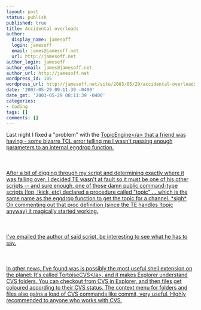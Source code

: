 ```yaml
---
layout: post
status: publish
published: true
title: Accidental overloads
author:
  display_name: jamesoff
  login: jamesoff
  email: james@jamesoff.net
  url: http://jamesoff.net
author_login: jamesoff
author_email: james@jamesoff.net
author_url: http://jamesoff.net
wordpress_id: 105
wordpress_url: http://jamesoff.net/site/2003/05/29/accidental-overloads/
date: '2003-05-29 09:11:39 -0400'
date_gmt: '2003-05-29 08:11:39 -0400'
categories:
- Coding
tags: []
comments: []
---
```

<p>Last night I fixed a "problem" with the <a href="http:&#47;&#47;www.jamesoff.net&#47;go&#47;topicengine">TopicEngine<&#47;a> that a friend was having - some bizarre TCL error telling me I wasn't passing enough parameters to an internal eggdrop function.<br &#47;><br />
<br &#47;><br />
After a bit of digging through my script and determining exactly where it was falling over, I decided TE wasn't at fault so it must be one of his other scripts -- and sure enough, one of those damn public command-type scripts (!op, !kick, etc) declared a procedure called "topic" ... which is the same name as the eggdrop function to get the topic for a channel. *sigh* On commenting out that proc definition (since the TE handles !topic anyway) it magically started working.<br &#47;><br />
<br &#47;><br />
I've emailed the author of said script, be interesting to see what he has to say.<br &#47;><br />
<br &#47;><br />
In other news, I've found was is possibly the most useful shell extension on the planet: It's called <a href="http:&#47;&#47;www.tortoisecvs.org">TortoiseCVS<&#47;a>, and it makes Explorer understand CVS folders. You can checkout from CVS in Explorer, and then files get coloured according to their CVS status. The context menu for folders and files also gains a load of CVS commands like commit, very useful. Highly recommended to anyone who works with CVS.</p>
